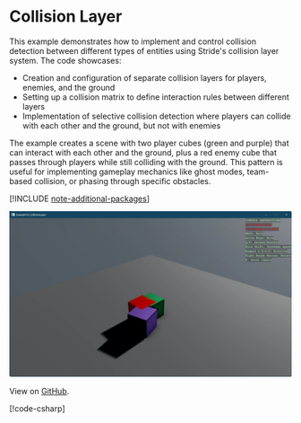 # Collision Layer

This example demonstrates how to implement and control collision detection between different types of entities using Stride's collision layer system. The code showcases:

- Creation and configuration of separate collision layers for players, enemies, and the ground
- Setting up a collision matrix to define interaction rules between different layers
- Implementation of selective collision detection where players can collide with each other and the ground, but not with enemies

The example creates a scene with two player cubes (green and purple) that can interact with each other and the ground, plus a red enemy cube that passes through players while still colliding with the ground. This pattern is useful for implementing gameplay mechanics like ghost modes, team-based collision, or phasing through specific obstacles.

[!INCLUDE [note-additional-packages](../../../includes/manual/examples/note-additional-packages.md)]

![Stride UI Example](media/stride-game-engine-example16-collision-layer.webp)

View on [GitHub](https://github.com/stride3d/stride-community-toolkit/tree/main/examples/code-only/Example16_CollisionLayer).

[!code-csharp[](../../../../examples/code-only/Example16_CollisionLayer/Program.cs)]